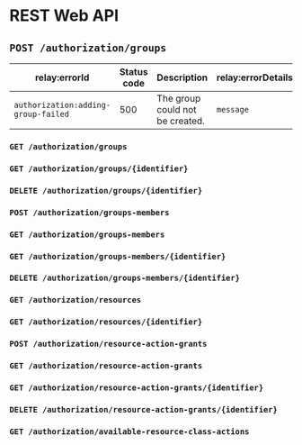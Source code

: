 # REST Web API

## `POST /authorization/groups`

| relay:errorId                          | Status code | Description                     | relay:errorDetails | Example                          |
|----------------------------------------|-------------|---------------------------------| ------------------ |----------------------------------|
| `authorization:adding-group-failed` | 500         | The group could not be created. | `message`          | `['message' => 'Error message']` |

### `GET /authorization/groups`

### `GET /authorization/groups/{identifier}`

### `DELETE /authorization/groups/{identifier}`

### `POST /authorization/groups-members`

### `GET /authorization/groups-members`

### `GET /authorization/groups-members/{identifier}`

### `DELETE /authorization/groups-members/{identifier}`

### `GET /authorization/resources`

### `GET /authorization/resources/{identifier}`

### `POST /authorization/resource-action-grants`

### `GET /authorization/resource-action-grants`

### `GET /authorization/resource-action-grants/{identifier}`

### `DELETE /authorization/resource-action-grants/{identifier}`

### `GET /authorization/available-resource-class-actions`
